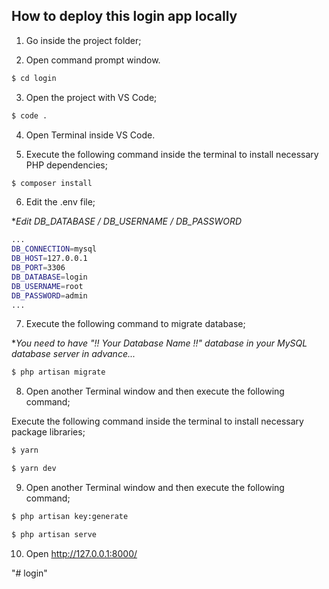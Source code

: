 
## How to deploy this login app locally

1. Go inside the project folder;

2. Open command prompt window.

```bash
$ cd login
```

3. Open the project with VS Code;

```bash
$ code .
```

4. Open Terminal inside VS Code.

5. Execute the following command inside the terminal to install necessary PHP dependencies;

```bash
$ composer install
```

6. Edit the .env file;

**Edit DB_DATABASE / DB_USERNAME / DB_PASSWORD*

```bash
...
DB_CONNECTION=mysql
DB_HOST=127.0.0.1
DB_PORT=3306
DB_DATABASE=login
DB_USERNAME=root
DB_PASSWORD=admin
...
```

7. Execute the following command to migrate database;

**You need to have "!! Your Database Name !!" database in your MySQL database server in advance...*


```bash
$ php artisan migrate
```

8. Open another Terminal window and then execute the following command;

Execute the following command inside the terminal to install necessary package libraries;

```bash
$ yarn
```

```bash
$ yarn dev
```

9. Open another Terminal window and then execute the following command;

```bash
$ php artisan key:generate
```

```bash
$ php artisan serve
```

10. Open http://127.0.0.1:8000/

"# login" 
